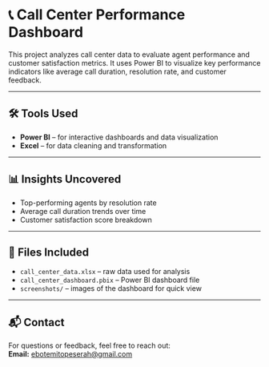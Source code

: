 # 📞 Call Center Performance Dashboard

This project analyzes call center data to evaluate agent performance and customer satisfaction metrics. It uses Power BI to visualize key performance indicators like average call duration, resolution rate, and customer feedback.

---

## 🛠️ Tools Used
- **Power BI** – for interactive dashboards and data visualization  
- **Excel** – for data cleaning and transformation  

---

## 📊 Insights Uncovered
- Top-performing agents by resolution rate
- Average call duration trends over time
- Customer satisfaction score breakdown

---

## 📁 Files Included
- `call_center_data.xlsx` – raw data used for analysis  
- `call_center_dashboard.pbix` – Power BI dashboard file  
- `screenshots/` – images of the dashboard for quick view

---

## 📬 Contact
For questions or feedback, feel free to reach out:  
**Email:** [ebotemitopeserah@gmail.com](mailto:ebotemitopeserah@gmail.com)
